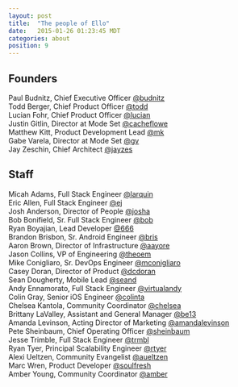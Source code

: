 ```yaml
---
layout: post
title:  "The people of Ello"
date:   2015-01-26 01:23:45 MDT
categories: about
position: 9
---
```


## Founders

Paul Budnitz, Chief Executive Officer [@budnitz](https://ello.co/budnitz)<br>
Todd Berger, Chief Product Officer [@todd](https://ello.co/todd)<br>
Lucian Fohr, Chief Product Officer [@lucian](https://ello.co/lucian)<br>
Justin Gitlin, Director at Mode Set [@cacheflowe](https://ello.co/cacheflowe)<br>
Matthew Kitt, Product Development Lead [@mk](https://ello.co/mk)<br>
Gabe Varela, Director at Mode Set [@gv](https://ello.co/gv)<br>
Jay Zeschin, Chief Architect [@jayzes](https://ello.co/jayzes)<br>

## Staff

Micah Adams, Full Stack Engineer [@larquin](https://ello.co/larquin)<br>
Eric Allen, Full Stack Engineer [@ej](https://ello.co/ej)<br>
Josh Anderson, Director of People [@josha](https://ello.co/josha)<br>
Bob Bonifield, Sr. Full Stack Engineer [@bob](https://ello.co/bob)<br>
Ryan Boyajian, Lead Developer [@666](https://ello.co/666)<br>
Brandon Brisbon, Sr. Android Engineer [@bris](https://ello.co/bris)<br>
Aaron Brown, Director of Infrastructure [@aayore](https://ello.co/aayore)<br>
Jason Collins, VP of Engineering [@theoem](https://ello.co/theoem)<br>
Mike Conigliaro, Sr. DevOps Engineer [@mconigliaro](https://ello.co/mconigliaro)<br>
Casey Doran, Director of Product [@dcdoran](https://ello.co/dcdoran)<br>
Sean Dougherty, Mobile Lead [@seand](https://ello.co/seand)<br>
Andy Ennamorato, Full Stack Engineer [@virtualandy](https://ello.co/virtualandy)<br>
Colin Gray, Senior iOS Engineer [@colinta](https://ello.co/colinta)<br>
Chelsea Kantola, Community Coordinator [@chelsea](https://ello.co/chelsea)<br>
Brittany LaValley, Assistant and General Manager [@be13](https://ello.co/be13)<br>
Amanda Levinson, Acting Director of Marketing [@amandalevinson](https://ello.co/amandalevinson)<br>
Pete Sheinbaum, Chief Operating Officer [@sheinbaum](https://ello.co/sheinbaum)<br>
Jesse Trimble, Full Stack Engineer [@trmbl](https://ello.co/trmbl)<br>
Ryan Tyer, Principal Scalability Engineer [@rtyer](https://ello.co/rtyer)<br>
Alexi Ueltzen, Community Evangelist [@aueltzen](https://ello.co/aueltzen)<br>
Marc Wren, Product Developer [@soulfresh](https://ello.co/soulfresh)<br>
Amber Young, Community Coordinator [@amber](https://ello.co/amber)<br>
